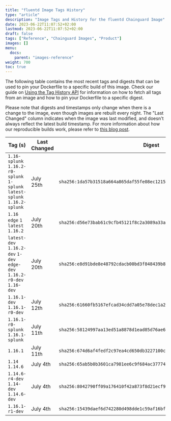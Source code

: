 ```yaml
---
title: "fluentd Image Tags History"
type: "article"
description: "Image Tags and History for the fluentd Chainguard Image"
date: 2023-06-22T11:07:52+02:00
lastmod: 2023-06-22T11:07:52+02:00
draft: false
tags: ["Reference", "Chainguard Images", "Product"]
images: []
menu:
  docs:
    parent: "images-reference"
weight: 700
toc: true
---
```


The following table contains the most recent tags and digests that can be used to pin your Dockerfile to a specific build of this image. Check our guide on [Using the Tag History API](/chainguard/chainguard-images/using-the-tag-history-api/) for information on how to fetch all tags from an image and how to pin your Dockerfile to a specific digest.

Please note that digests and timestamps only change when there is a change to the image, even though images are rebuilt every night. The "Last Changed" column indicates when the image was last modified, and doesn't always reflect the latest build timestamp. For more information about how our reproducible builds work, please refer to [this blog post](https://www.chainguard.dev/unchained/reproducing-chainguards-reproducible-image-builds).

| Tag (s)                                                                      | Last Changed | Digest                                                                    |
|------------------------------------------------------------------------------|--------------|---------------------------------------------------------------------------|
|  `1.16-splunk` `1.16.2-r0-splunk` `1-splunk` `latest-splunk` `1.16.2-splunk` | July 25th    | `sha256:1da57b31518a664a865daf55fe08ec121578fedcd8533c24c9475ea1048699ab` |
|  `1.16` `edge` `1` `latest` `1.16.2`                                         | July 20th    | `sha256:d56e73bab61c9cfb45121f8c2a3089a33a499a6448651493be2c3fff48647555` |
|  `latest-dev` `1.16.2-dev` `1-dev` `edge-dev` `1.16.2-r0-dev` `1.16-dev`     | July 20th    | `sha256:e8d91bde8e48792cdacb00bd3f848439b83cb4027ce3f2425117d46d5545a842` |
|  `1.16.1-dev` `1.16.1-r0-dev`                                                | July 12th    | `sha256:61660fb5167efcad34cdd7a05e78dec1a2d3aad242080ff339d26c333467672c` |
|  `1.16.1-r0-splunk` `1.16.1-splunk`                                          | July 11th    | `sha256:58124997aa13ed51a8878d1ead85d76ae6d0918cb17976a4bca483af9013f3b5` |
|  `1.16.1`                                                                    | July 11th    | `sha256:674d6af4fedf2c97ea4cd650db3227100c4a139806c1f7b595088f7eef414e02` |
|  `1.14` `1.14.6`                                                             | July 4th     | `sha256:65ab5b0b3601ca7981ee6c9f684ac377745fe5b2db6fdc8605e7d5b88862e934` |
|  `1.14.6-r4-dev` `1.14-dev` `1.14.6-dev`                                     | July 4th     | `sha256:8042790ff09a176410f42a873f8d21ecf9bccdeda9a14ed20d2d45cfdb1d01ca` |
|  `1.16.1-r1-dev`                                                             | July 4th     | `sha256:15439daef6d742280d498dde1c59af16bfe8f4884b9b0e41d1862312c7f2a93c` |
